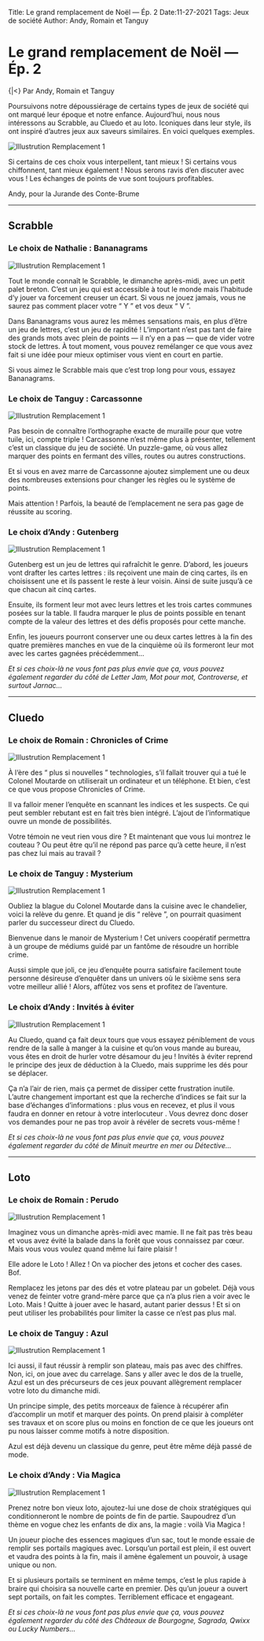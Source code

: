 Title: Le grand remplacement de Noël — Ép. 2
Date:11-27-2021
Tags: Jeux de société
Author: Andy, Romain et Tanguy

# Le grand remplacement de Noël — Ép. 2
{|<} Par Andy, Romain et Tanguy

Poursuivons notre dépoussiérage de certains types de jeux de société qui ont marqué leur époque et notre enfance. Aujourd’hui, nous nous intéressons au Scrabble, au Cluedo et au loto. Iconiques dans leur style, ils ont inspiré d’autres jeux aux saveurs similaires. En voici quelques exemples.

![Illustrution Remplacement 1](/_images/images/remplacement2.jpeg)

Si certains de ces choix vous interpellent, tant mieux ! Si certains vous chiffonnent, tant mieux également ! Nous serons ravis d’en discuter avec vous ! Les échanges de points de vue sont toujours profitables.

Andy, pour la Jurande des Conte-Brume

---

## Scrabble
### Le choix de Nathalie : Bananagrams

![Illustrution Remplacement 1](/_images/images/bananagrams.jpeg)

Tout le monde connaît le Scrabble, le dimanche après-midi, avec un petit palet breton. C’est un jeu qui est accessible à tout le monde mais l’habitude d‘y jouer va forcement creuser un écart. Si vous ne jouez jamais, vous ne saurez pas comment placer votre “ Y ” et vos deux “ V ”.

Dans Bananagrams vous aurez les mêmes sensations mais, en plus d’être un jeu de lettres, c’est un jeu de rapidité ! L’important n’est pas tant de faire des grands mots avec plein de points — il n’y en a pas — que de vider votre stock de lettres. À tout moment, vous pouvez remélanger ce que vous avez fait si une idée pour mieux optimiser vous vient en court en partie.

Si vous aimez le Scrabble mais que c’est trop long pour vous, essayez Bananagrams.

### Le choix de Tanguy : Carcassonne

![Illustrution Remplacement 1](/_images/images/carcassonne.jpeg)

Pas besoin de connaître l’orthographe exacte de muraille pour que votre tuile, ici, compte triple ! Carcassonne n’est même plus à présenter, tellement c’est un classique du jeu de société. Un puzzle-game, où vous allez marquer des points en fermant des villes, routes ou autres constructions.

Et si vous en avez marre de Carcassonne ajoutez simplement une ou deux des nombreuses extensions pour changer les règles ou le système de points.

Mais attention ! Parfois, la beauté de l’emplacement ne sera pas gage de réussite au scoring.

### Le choix d’Andy : Gutenberg

![Illustrution Remplacement 1](/_images/images/gutenberg.jpeg)

Gutenberg est un jeu de lettres qui rafraîchit le genre. D’abord, les joueurs vont drafter les cartes lettres : ils reçoivent une main de cinq cartes, ils en choisissent une et ils passent le reste à leur voisin. Ainsi de suite jusqu’à ce que chacun ait cinq cartes.

Ensuite, ils forment leur mot avec leurs lettres et les trois cartes communes posées sur la table. Il faudra marquer le plus de points possible en tenant compte de la valeur des lettres et des défis proposés pour cette manche.

Enfin, les joueurs pourront conserver une ou deux cartes lettres à la fin des quatre premières manches en vue de la cinquième où ils formeront leur mot avec les cartes gagnées précédemment…

*Et si ces choix-là ne vous font pas plus envie que ça, vous pouvez également regarder du côté de Letter Jam, Mot pour mot, Controverse, et surtout Jarnac…*

---

## Cluedo
### Le choix de Romain : Chronicles of Crime

![Illustrution Remplacement 1](/_images/images/chroniclesofcrime.jpeg)

À l‘ère des “ plus si nouvelles ” technologies, s’il fallait trouver qui a tué le Colonel Moutarde on utiliserait un ordinateur et un téléphone. Et bien, c’est ce que vous propose Chronicles of Crime.

Il va falloir mener l’enquête en scannant les indices et les suspects. Ce qui peut sembler rebutant est en fait très bien intégré. L’ajout de l’informatique ouvre un monde de possibilités.

Votre témoin ne veut rien vous dire ? Et maintenant que vous lui montrez le couteau ? Ou peut être qu’il ne répond pas parce qu’à cette heure, il n’est pas chez lui mais au travail ?

### Le choix de Tanguy : Mysterium

![Illustrution Remplacement 1](/_images/images/mysterium.jpeg)

Oubliez la blague du Colonel Moutarde dans la cuisine avec le chandelier, voici la relève du genre. Et quand je dis “ relève ”, on pourrait quasiment parler du successeur direct du Cluedo.

Bienvenue dans le manoir de Mysterium ! Cet univers coopératif permettra à un groupe de médiums guidé par un fantôme de résoudre un horrible crime.

Aussi simple que joli, ce jeu d’enquête pourra satisfaire facilement toute personne désireuse d’enquêter dans un univers où le sixième sens sera votre meilleur allié ! Alors, affûtez vos sens et profitez de l’aventure.

### Le choix d’Andy : Invités à éviter

![Illustrution Remplacement 1](/_images/images/invitesaeviter.jpeg)

Au Cluedo, quand ça fait deux tours que vous essayez péniblement de vous rendre de la salle à manger à la cuisine et qu’on vous mande au bureau, vous êtes en droit de hurler votre désamour du jeu ! Invités à éviter reprend le principe des jeux de déduction à la Cluedo, mais supprime les dés pour se déplacer.

Ça n’a l’air de rien, mais ça permet de dissiper cette frustration inutile. L’autre changement important est que la recherche d’indices se fait sur la base d’échanges d’informations : plus vous en recevez, et plus il vous faudra en donner en retour à votre interlocuteur . Vous devrez donc doser vos demandes pour ne pas trop avoir à révéler de secrets vous-même !

*Et si ces choix-là ne vous font pas plus envie que ça, vous pouvez également regarder du côté de Minuit meurtre en mer ou Détective…*

---

## Loto
### Le choix de Romain : Perudo

![Illustrution Remplacement 1](/_images/images/perudo.jpeg)

Imaginez vous un dimanche après-midi avec mamie. Il ne fait pas très beau et vous avez évité la balade dans la forêt que vous connaissez par cœur. Mais vous vous voulez quand même lui faire plaisir !

Elle adore le Loto ! Allez ! On va piocher des jetons et cocher des cases. Bof.

Remplacez les jetons par des dés et votre plateau par un gobelet. Déjà vous venez de feinter votre grand-mère parce que ça n’a plus rien a voir avec le Loto. Mais ! Quitte à jouer avec le hasard, autant parier dessus ! Et si on peut utiliser les probabilités pour limiter la casse ce n’est pas plus mal.

### Le choix de Tanguy : Azul

![Illustrution Remplacement 1](/_images/images/azul.jpeg)

Ici aussi, il faut réussir à remplir son plateau, mais pas avec des chiffres. Non, ici, on joue avec du carrelage. Sans y aller avec le dos de la truelle, Azul est un des précurseurs de ces jeux pouvant allègrement remplacer votre loto du dimanche midi.

Un principe simple, des petits morceaux de faïence à récupérer afin d’accomplir un motif et marquer des points. On prend plaisir à compléter ses travaux et on score plus ou moins en fonction de ce que les joueurs ont pu nous laisser comme motifs à notre disposition.

Azul est déjà devenu un classique du genre, peut être même déjà passé de mode.

### Le choix d’Andy : Via Magica

![Illustrution Remplacement 1](/_images/images/viamagica.png)

Prenez notre bon vieux loto, ajoutez-lui une dose de choix stratégiques qui conditionneront le nombre de points de fin de partie. Saupoudrez d’un thème en vogue chez les enfants de dix ans, la magie : voilà Via Magica !

Un joueur pioche des essences magiques d’un sac, tout le monde essaie de remplir ses portails magiques avec. Lorsqu’un portail est plein, il est ouvert et vaudra des points à la fin, mais il amène également un pouvoir, à usage unique ou non.

Et si plusieurs portails se terminent en même temps, c’est le plus rapide à braire qui choisira sa nouvelle carte en premier. Dès qu’un joueur a ouvert sept portails, on fait les comptes. Terriblement efficace et engageant.

*Et si ces choix-là ne vous font pas plus envie que ça, vous pouvez également regarder du côté des Châteaux de Bourgogne, Sagrada, Qwixx ou Lucky Numbers…*